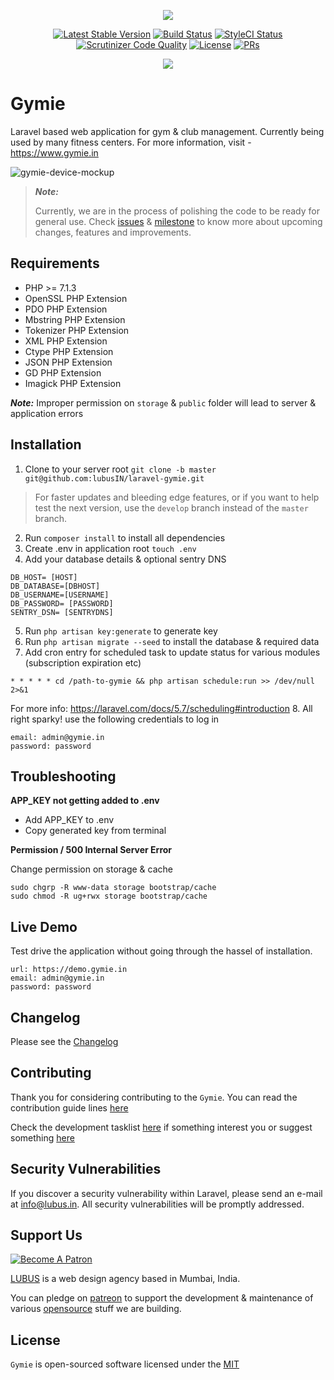 <p  align="center"><img  src="https://user-images.githubusercontent.com/1039236/36820389-964422c0-1d13-11e8-8dac-d58014f59c24.png"></p>

<p align="center">
<a href="https://github.com/lubusIN/laravel-gymie/releases"><img src="https://img.shields.io/github/release/lubusIN/laravel-gymie.svg?style=flat-square" alt="Latest Stable Version"></a>
<a href="https://scrutinizer-ci.com/g/lubusIN/laravel-gymie/build-status/master"><img src="https://img.shields.io/scrutinizer/build/g/lubusIN/laravel-gymie.svg?style=flat-square" alt="Build Status"></a>
<a href="https://styleci.io/repos/123349662"><img src="https://styleci.io/repos/123349662/shield" alt="StyleCI Status"></a>
<a href="https://scrutinizer-ci.com/g/lubusIN/laravel-gymie"><img src="https://img.shields.io/scrutinizer/g/lubusin/laravel-gymie.svg?style=flat-square" alt="Scrutinizer Code Quality"></a>
<a href="https://github.com/lubusIN/laravel-gymie/blob/master/LICENSE.md"><img src="https://img.shields.io/badge/License-MIT-brightgreen.svg?style=flat-square" alt="License"></a>
<a href="https://github.com/lubusin/laravel-gymie/blob/master/contributing.md"><img src="https://img.shields.io/badge/PRs-welcome-brightgreen.svg?style=flat-square" alt="PRs"></a>
</p>

<center>
<a href="https://lubus.in/">
<img src="https://user-images.githubusercontent.com/1039236/40877801-3fa8ccf6-66a4-11e8-8f42-19ed4e883ce9.png" />
</a>
</center>

# Gymie

Laravel based web application for gym & club management. Currently being used by many fitness centers. For more information, visit - https://www.gymie.in
 
![gymie-device-mockup](https://user-images.githubusercontent.com/1039236/36820312-3f709262-1d13-11e8-8ee6-0529120b8ac1.png)

  

> ***Note:***
>
> Currently, we are in the process of polishing the code to be ready for general use. Check [issues](https://github.com/lubusIN/laravel-gymie/issues) & [milestone](https://github.com/lubusIN/laravel-gymie/milestones) to know more about upcoming changes, features and improvements.

## Requirements
- PHP >= 7.1.3
- OpenSSL PHP Extension
- PDO PHP Extension
- Mbstring PHP Extension
- Tokenizer PHP Extension
- XML PHP Extension
- Ctype PHP Extension
-  JSON PHP Extension
- GD PHP Extension
- Imagick PHP Extension 

***Note:***
Improper permission on `storage` & `public` folder will lead to server & application errors

##  Installation
1. Clone to your server root `git clone -b master git@github.com:lubusIN/laravel-gymie.git`
> For faster updates and bleeding edge features, or if you want to help test the next version, use the `develop` branch instead of the `master` branch.
2. Run `composer install` to install all dependencies
3. Create .env in application root `touch .env`
4. Add your database details & optional sentry DNS
```
DB_HOST= [HOST]
DB_DATABASE=[DBHOST]
DB_USERNAME=[USERNAME]
DB_PASSWORD= [PASSWORD]
SENTRY_DSN= [SENTRYDNS]
```
5. Run `php artisan key:generate` to generate key
6. Run `php artisan migrate --seed` to install the database & required data
7. Add cron entry for scheduled task to update status for various modules (subscription expiration etc)
```
* * * * * cd /path-to-gymie && php artisan schedule:run >> /dev/null 2>&1
```
For more info: https://laravel.com/docs/5.7/scheduling#introduction
8. All right sparky! 
use the following credentials to log in
```
email: admin@gymie.in
password: password
```

## Troubleshooting

**APP_KEY not getting added to .env**
- Add APP_KEY to .env
- Copy generated key from terminal

**Permission / 500 Internal Server Error**

Change permission on storage & cache
```
sudo chgrp -R www-data storage bootstrap/cache
sudo chmod -R ug+rwx storage bootstrap/cache
``` 

## Live Demo

Test drive the application without going through the hassel of installation.

```
url: https://demo.gymie.in
email: admin@gymie.in
password: password
```

## Changelog

Please see the [Changelog](CHANGELOG.md) 

## Contributing

Thank you for considering contributing to the `Gymie`. You can read the contribution guide lines [here](CONTRIBUTING.md)

Check the development tasklist [here](https://github.com/lubusIN/laravel-gymie/projects/1) if something interest you or suggest something [here](https://github.com/lubusIN/laravel-gymie/issues)

##  Security Vulnerabilities
If you discover a security vulnerability within Laravel, please send an e-mail at info@lubus.in. All security vulnerabilities will be promptly addressed.  

##  Support Us

<a href="https://www.patreon.com/lubus">
<img src="https://c5.patreon.com/external/logo/become_a_patron_button.png" alt="Become A Patron"/>
</a>

[LUBUS](http://lubus.in) is a web design agency based in Mumbai, India.

You can pledge on [patreon](https://www.patreon.com/lubus) to support the development & maintenance of various [opensource](https://github.com/lubusIN/) stuff we are building.

## License

`Gymie` is open-sourced software licensed under the [MIT](LICENSE)

